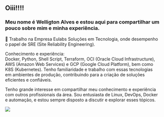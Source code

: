 ## Oiii!!!! 
### Meu nome é Welligton Alves e estou aqui para compartilhar um pouco sobre mim e minha experiência. 

🚀 Trabalho na Empresa Eulabs Soluções em Tecnologia, onde desempenho o papel de SRE (Site Reliability Engineering).

Conhecimento e experiência:
<br>
Docker, Python, Shell Script, Terraform, OCI (Oracle Cloud Infrastructure), AWS (Amazon Web Services) e GCP (Google Cloud Platform), bem como K8S (Kubernetes). Tenho familiaridade e trabalho com essas tecnologias em ambientes de produção, contribuindo para a criação de soluções eficientes e confiáveis.
</br>

Tenho grande interesse em compartilhar meu conhecimento e experiência com outros profissionais da área. Sou entusiasta de Linux, DevOps, Docker e automação, e estou sempre disposto a discutir e explorar esses tópicos.


<picture>
  <source
    srcset="https://github-readme-stats.vercel.app/api?username=welligtonalves&show_icons=true&theme=dark"
    media="(prefers-color-scheme: dark)"
  />
  <source
    srcset="https://github-readme-stats.vercel.app/api?username=welligtonalves&show_icons=true"
    media="(prefers-color-scheme: light), (prefers-color-scheme: no-preference)"
  />
  <img src="https://github-readme-stats.vercel.app/api?username=welligtonalves&show_icons=true" />
</picture>